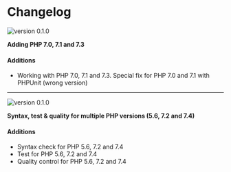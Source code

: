 # Changelog


![version 0.1.0](https://img.shields.io/badge/version-0.1.0-blue.svg)

**Adding PHP 7.0, 7.1 and 7.3**

#### Additions

-   Working with PHP 7.0, 7.1 and 7.3.
    Special fix for PHP 7.0 and 7.1 with PHPUnit (wrong version)

<hr />

![version 0.1.0](https://img.shields.io/badge/version-0.1.0-blue.svg)

**Syntax, test & quality for multiple PHP versions (5.6, 7.2 and 7.4)**

#### Additions

-   Syntax check for PHP 5.6, 7.2 and 7.4
-   Test for PHP 5.6, 7.2 and 7.4
-   Quality control for PHP 5.6, 7.2 and 7.4